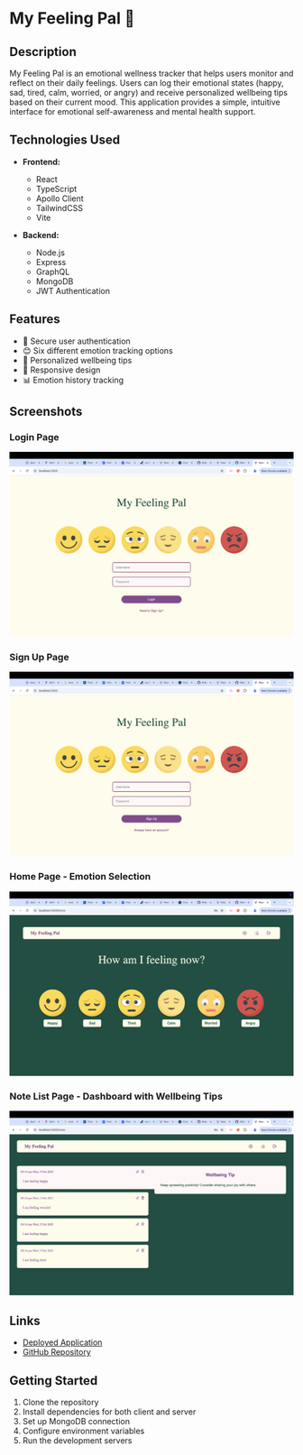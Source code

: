 # My Feeling Pal 🌈

## Description
My Feeling Pal is an emotional wellness tracker that helps users monitor and reflect on their daily feelings. Users can log their emotional states (happy, sad, tired, calm, worried, or angry) and receive personalized wellbeing tips based on their current mood. This application provides a simple, intuitive interface for emotional self-awareness and mental health support.

## Technologies Used
- **Frontend:**
  - React
  - TypeScript
  - Apollo Client
  - TailwindCSS
  - Vite

- **Backend:**
  - Node.js
  - Express
  - GraphQL
  - MongoDB
  - JWT Authentication

## Features
- 🔐 Secure user authentication
- 😊 Six different emotion tracking options
- 📝 Personalized wellbeing tips
- 📱 Responsive design
- 📊 Emotion history tracking

## Screenshots

### Login Page
![Login Page](./screenshots/login.png)

### Sign Up Page
![Sign Up Page](./screenshots/signup.png)

### Home Page - Emotion Selection
![Emotion Selection](./screenshots/home.png)

### Note List Page - Dashboard with Wellbeing Tips
![Dashboard](./screenshots/list.png)

## Links
- [Deployed Application](https://my-feeling-pal.onrender.com)
- [GitHub Repository](https://github.com/RebeccaZhu29/my-feeling-pal)

## Getting Started
1. Clone the repository
2. Install dependencies for both client and server
3. Set up MongoDB connection
4. Configure environment variables
5. Run the development servers
